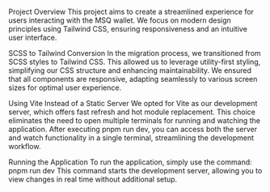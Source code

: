 Project Overview
This project aims to create a streamlined experience for users interacting with the MSQ wallet. We focus on modern design principles using Tailwind CSS, ensuring responsiveness and an intuitive user interface.

SCSS to Tailwind Conversion
In the migration process, we transitioned from SCSS styles to Tailwind CSS. This allowed us to leverage utility-first styling, simplifying our CSS structure and enhancing maintainability. We ensured that all components are responsive, adapting seamlessly to various screen sizes for optimal user experience.

Using Vite Instead of a Static Server
We opted for Vite as our development server, which offers fast refresh and hot module replacement. This choice eliminates the need to open multiple terminals for running and watching the application. After executing pnpm run dev, you can access both the server and watch functionality in a single terminal, streamlining the development workflow.

Running the Application
To run the application, simply use the command: pnpm run dev
This command starts the development server, allowing you to view changes in real time without additional setup.
